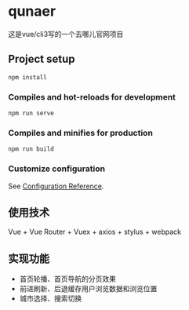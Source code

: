 # qunaer
这是vue/cli3写的一个去哪儿官网项目

## Project setup
```
npm install
```

### Compiles and hot-reloads for development
```
npm run serve
```

### Compiles and minifies for production
```
npm run build
```

### Customize configuration
See [Configuration Reference](https://cli.vuejs.org/config/).


## 使用技术
Vue + Vue Router + Vuex + axios + stylus + webpack


## 实现功能
* 首页轮播、首页导航的分页效果
* 前进刷新、后退缓存用户浏览数据和浏览位置
* 城市选择、搜索切换